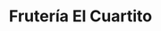---
title: "Frutería El Cuartito"
url: /viso-del-marques/fruteria-el-cuartito/
shop: Gemüse & Obst
---